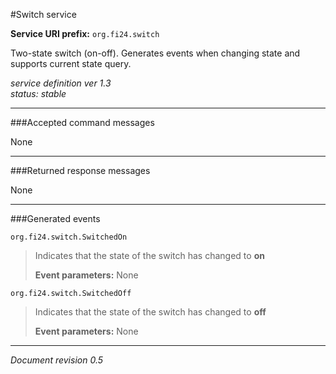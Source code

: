 #Switch service

**Service URI prefix:**    `org.fi24.switch`

Two-state switch (on-off). Generates events when changing state and supports current state query.

*service definition ver 1.3*  
*status: stable*

---

###Accepted command messages

None

---


###Returned response messages

None

---

###Generated events

`org.fi24.switch.SwitchedOn`
> Indicates that the state of the switch has changed to **on**
> 
> **Event parameters:** None

`org.fi24.switch.SwitchedOff`
> Indicates that the state of the switch has changed to **off**
> 
> **Event parameters:** None



---

*Document revision 0.5*

